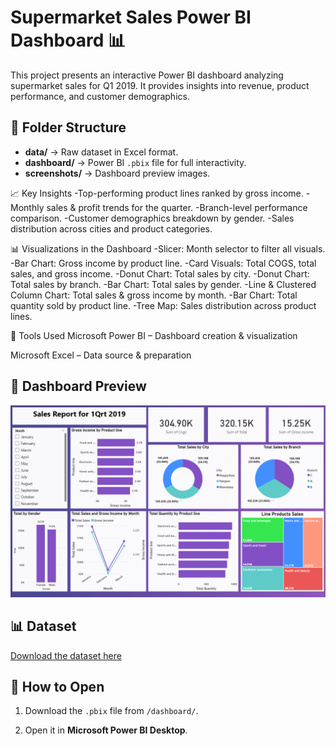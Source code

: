 # Supermarket Sales Power BI Dashboard 📊

This project presents an interactive Power BI dashboard analyzing supermarket sales for Q1 2019. It provides insights into revenue, product performance, and customer demographics.

## 📂 Folder Structure
- **data/** → Raw dataset in Excel format.
- **dashboard/** → Power BI `.pbix` file for full interactivity.
- **screenshots/** → Dashboard preview images.

📈 Key Insights
-Top-performing product lines ranked by gross income.
-Monthly sales & profit trends for the quarter.
-Branch-level performance comparison.
-Customer demographics breakdown by gender.
-Sales distribution across cities and product categories.

📊 Visualizations in the Dashboard
-Slicer: Month selector to filter all visuals.
-Bar Chart: Gross income by product line.
-Card Visuals: Total COGS, total sales, and gross income.
-Donut Chart: Total sales by city.
-Donut Chart: Total sales by branch.
-Bar Chart: Total sales by gender.
-Line & Clustered Column Chart: Total sales & gross income by month.
-Bar Chart: Total quantity sold by product line.
-Tree Map: Sales distribution across product lines.

🧠 Tools Used
Microsoft Power BI – Dashboard creation & visualization

Microsoft Excel – Data source & preparation

## 📸 Dashboard Preview
![Dashboard Preview](Screenshots/Dashboard-Preview.png)

## 📊 Dataset
[Download the dataset here](Data)

## 📄 How to Open
1. Download the `.pbix` file from `/dashboard/`.

2. Open it in **Microsoft Power BI Desktop**.



